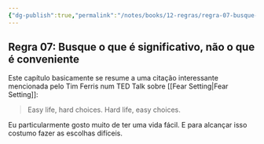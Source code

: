 ```yaml
---
{"dg-publish":true,"permalink":"/notes/books/12-regras/regra-07-busque-o-que-e-significativo-nao-o-que-e-conveniente/","dgHomeLink":true,"dgPassFrontmatter":false,"dgShowBacklinks":true,"dgShowLocalGraph":false}
---
```


## Regra 07: Busque o que é significativo, não o que é conveniente

Este capítulo basicamente se resume a uma citação interessante mencionada pelo Tim Ferris num TED Talk sobre [[Fear Setting|Fear Setting]]:

> Easy life, hard choices. Hard life, easy choices.

Eu particularmente gosto muito de ter uma vida fácil. E para alcançar isso costumo fazer as escolhas difíceis.